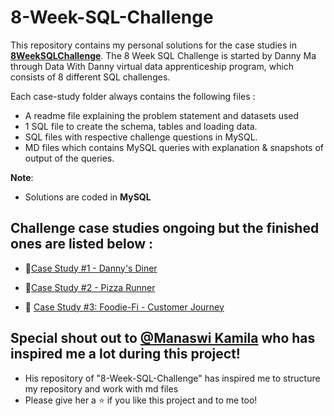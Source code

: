 # 8-Week-SQL-Challenge

This repository contains my personal solutions for the case studies in **[8WeekSQLChallenge](https://8weeksqlchallenge.com)**.
The 8 Week SQL Challenge is started by Danny Ma through Data With Danny virtual data apprenticeship program, which consists of 8 different SQL challenges.

Each case-study folder always contains the following files : 
- A readme file explaining the problem statement and datasets used
- 1 SQL file to create the schema, tables and loading data.
- SQL files with respective challenge questions in MySQL.
- MD files which contains MySQL queries with explanation & snapshots of output of the queries.

**Note**: 
- Solutions are coded in **MySQL**

## Challenge case studies ongoing but the finished ones are listed below :
* 🍜[Case Study #1 - Danny's Diner](https://github.com/Lucky-2426/8-weeks-sql-challenge/tree/main/Case%20Study%20%23%201%20-%20Danny's%20Diner)

* 🍕[Case Study #2 - Pizza Runner](https://github.com/Lucky-2426/8-weeks-sql-challenge/tree/main/Case%20Study%20%23%202%20-%20Pizza%20Runner)

* :avocado: [Case Study #3: Foodie-Fi - Customer Journey](https://github.com/Lucky-2426/8-weeks-sql-challenge/tree/main/Case%20Study%20%23%203%20-%20Foodie-Fi)


## Special shout out to [@Manaswi Kamila](https://github.com/manaswikamila05) who has inspired me a lot during this project!
- His repository of "8-Week-SQL-Challenge" has inspired me to structure my repository and work with md files
- Please give her a ⭐️ if you like this project and to me too!
